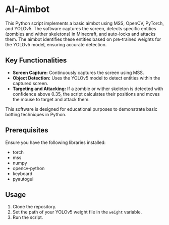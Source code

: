 # AI-Aimbot

This Python script implements a basic aimbot using MSS, OpenCV, PyTorch, and YOLOv5. The software captures the screen, detects specific entities (zombies and wither skeletons) in Minecraft, and auto-locks and attacks them. The aimbot identifies these entities based on pre-trained weights for the YOLOv5 model, ensuring accurate detection.

## Key Functionalities

- **Screen Capture:** Continuously captures the screen using MSS.
- **Object Detection:** Uses the YOLOv5 model to detect entities within the captured screen.
- **Targeting and Attacking:** If a zombie or wither skeleton is detected with confidence above 0.35, the script calculates their positions and moves the mouse to target and attack them.

This software is designed for educational purposes to demonstrate basic botting techniques in Python.

## Prerequisites

Ensure you have the following libraries installed:

- torch
- mss
- numpy
- opencv-python
- keyboard
- pyautogui

## Usage

1. Clone the repository.
2. Set the path of your YOLOv5 weight file in the `weight` variable.
3. Run the script.
